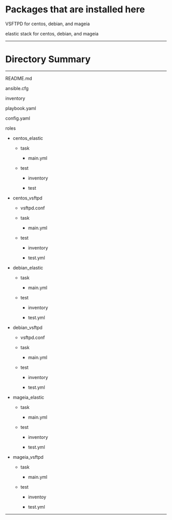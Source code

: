 # Packages that are installed here

VSFTPD for centos, debian, and mageia

elastic stack for centos, debian, and mageia

***

# Directory Summary

***

README.md

ansible.cfg

inventory

playbook.yaml

config.yaml

roles

- centos_elastic
  
  - task

    - main.yml

  - test

    - inventory

    - test

- centos_vsftpd

  - vsftpd.conf

  - task

    - main.yml

  - test

    - inventory

    - test.yml

- debian_elastic

  - task

    - main.yml

  - test

    - inventory

    - test.yml

- debian_vsftpd

  - vsftpd.conf

  - task
    
    - main.yml

  - test

    - inventory

    - test.yml

- mageia_elastic

  - task

    - main.yml

  - test

    - inventory

    - test.yml

- mageia_vsftpd

  - task

    - main.yml

  - test

    - inventoy

    - test.yml

***
